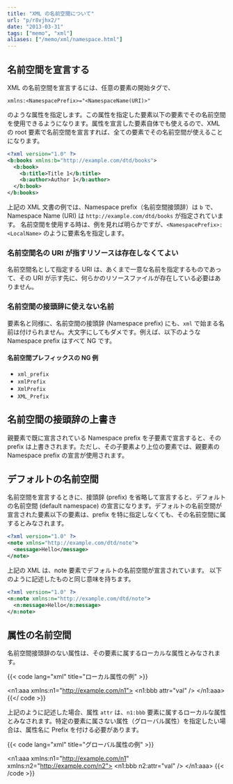 ```yaml
---
title: "XML の名前空間について"
url: "p/r8vjhx2/"
date: "2013-03-31"
tags: ["memo", "xml"]
aliases: ["/memo/xml/namespace.html"]
---
```


名前空間を宣言する
----

XML の名前空間を宣言するには、任意の要素の開始タグで、

```
xmlns:<NamespacePrefix>="<NamespaceName(URI)>"
```

のような属性を指定します。この属性を指定した要素以下の要素でその名前空間を使用できるようになります。属性を宣言した要素自体でも使えるので、XML の root 要素で名前空間を宣言すれば、全ての要素でその名前空間が使えることになります。

```xml
<?xml version="1.0" ?>
<b:books xmlns:b="http://example.com/dtd/books">
  <b:book>
    <b:title>Title 1</b:title>
    <b:author>Author 1</b:author>
  </b:book>
</b:books>
```

上記の XML 文書の例では、Namespace prefix（名前空間接頭辞）は `b` で、Namespace Name (URI) は `http://example.com/dtd/books` が指定されています。
名前空間を使用する時は、例を見れば明らかですが、`<NamespacePrefix>:<LocalName>` のように要素名を指定します。

### 名前空間名の URI が指すリソースは存在しなくてよい

名前空間名として指定する URI は、あくまで一意な名前を指定するものであって、その URI が示す先に、何らかのリソースファイルが存在している必要はありません。

### 名前空間の接頭辞に使えない名前

要素名と同様に、名前空間の接頭辞 (Namespace prefix) にも、`xml` で始まる名前は付けられません。大文字にしてもダメです。例えば、以下のような Namespace prefix はすべて NG です。

#### 名前空間プレフィックスの NG 例

* `xml_prefix`
* `xmlPrefix`
* `XmlPrefix`
* `XML_Prefix`


名前空間の接頭辞の上書き
----

親要素で既に宣言されている Namespace prefix を子要素で宣言すると、その prefix は上書きされます。ただし、その子要素より上位の要素では、親要素の Namespace prefix の宣言が使用されます。


デフォルトの名前空間
----

名前空間を宣言するときに、接頭辞 (prefix) を省略して宣言すると、デフォルトの名前空間 (default namespace) の宣言になります。デフォルトの名前空間が宣言された要素以下の要素は、prefix を特に指定しなくても、その名前空間に属するとみなされます。

```xml
<?xml version="1.0" ?>
<note xmlns="http://example.com/dtd/note">
  <message>Hello</message>
</note>
```

上記の XML は、note 要素でデフォルトの名前空間が宣言されています。
以下のように記述したものと同じ意味を持ちます。

```xml
<?xml version="1.0" ?>
<n:note xmlns:n="http://example.com/dtd/note">
  <n:message>Hello</n:message>
</n:note>
```


属性の名前空間
----

名前空間接頭辞のない属性は、その要素に属するローカルな属性とみなされます。

{{< code lang="xml" title="ローカル属性の例" >}}
<?xml version="1.0" ?>
<n1:aaa xmlns:n1="http://example.com/n1">
  <n1:bbb attr="val" />
</n1:aaa>
{{</ code >}}

上記のように記述した場合、属性 `attr` は、`n1:bbb` 要素に属するローカルな属性とみなされます。特定の要素に属さない属性（グローバル属性）を指定したい場合は、属性名に Prefix を付ける必要があります。

{{< code lang="xml" title="グローバル属性の例" >}}
<?xml version="1.0" ?>
<n1:aaa xmlns:n1="http://example.com/n1"
        xmlns:n2="http://example.com/n2">
  <n1:bbb n2:attr="val" />
</n1:aaa>
{{< /code >}}

